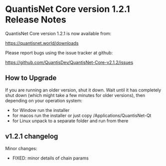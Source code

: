 QuantisNet Core version 1.2.1 Release Notes
=======================================


QuantisNet Core version 1.2.1 is now available from:

  https://quantisnet.world/downloads

Please report bugs using the issue tracker at github:

  https://github.com/QuantisDev/QuantisNet-Core-v2.1.2/issues


How to Upgrade
--------------

If you are running an older version, shut it down. Wait until it has completely
shut down (which might take a few minutes for older versions), then depending on
your operation system:

* for Window run the installer
* for macos run the installer or just copy /Applications/QuantisNet-Qt
* for Linux unpack to a separate folder and run from there


v1.2.1 changelog
----------------

Minor changes:

- FIXED: minor details of chain params

